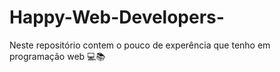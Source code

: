 # Happy-Web-Developers-
Neste repositório contem o pouco de experência que tenho em programação web 💻📚
